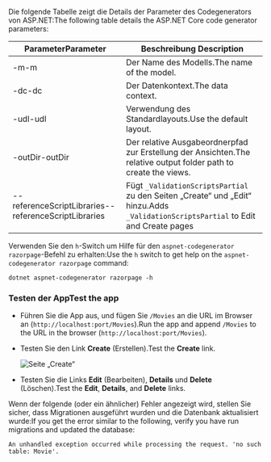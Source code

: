 <span data-ttu-id="681ea-101">Die folgende Tabelle zeigt die Details der Parameter des Codegenerators von ASP.NET:</span><span class="sxs-lookup"><span data-stu-id="681ea-101">The following table details the ASP.NET Core code generator parameters:</span></span>

| <span data-ttu-id="681ea-102">Parameter</span><span class="sxs-lookup"><span data-stu-id="681ea-102">Parameter</span></span>               | <span data-ttu-id="681ea-103">Beschreibung </span><span class="sxs-lookup"><span data-stu-id="681ea-103">Description</span></span>|
| ----------------- | ------------ |
| <span data-ttu-id="681ea-104">-m</span><span class="sxs-lookup"><span data-stu-id="681ea-104">-m</span></span>  | <span data-ttu-id="681ea-105">Der Name des Modells.</span><span class="sxs-lookup"><span data-stu-id="681ea-105">The name of the model.</span></span> |
| <span data-ttu-id="681ea-106">-dc</span><span class="sxs-lookup"><span data-stu-id="681ea-106">-dc</span></span>  | <span data-ttu-id="681ea-107">Der Datenkontext.</span><span class="sxs-lookup"><span data-stu-id="681ea-107">The data context.</span></span> |
| <span data-ttu-id="681ea-108">-udl</span><span class="sxs-lookup"><span data-stu-id="681ea-108">-udl</span></span> | <span data-ttu-id="681ea-109">Verwendung des Standardlayouts.</span><span class="sxs-lookup"><span data-stu-id="681ea-109">Use the default layout.</span></span> |
| <span data-ttu-id="681ea-110">-outDir</span><span class="sxs-lookup"><span data-stu-id="681ea-110">-outDir</span></span> | <span data-ttu-id="681ea-111">Der relative Ausgabeordnerpfad zur Erstellung der Ansichten.</span><span class="sxs-lookup"><span data-stu-id="681ea-111">The relative output folder path to create the views.</span></span> |
| <span data-ttu-id="681ea-112">--referenceScriptLibraries</span><span class="sxs-lookup"><span data-stu-id="681ea-112">--referenceScriptLibraries</span></span> | <span data-ttu-id="681ea-113">Fügt `_ValidationScriptsPartial` zu den Seiten „Create“ und „Edit“ hinzu.</span><span class="sxs-lookup"><span data-stu-id="681ea-113">Adds `_ValidationScriptsPartial` to Edit and Create pages</span></span> |

<span data-ttu-id="681ea-114">Verwenden Sie den `h`-Switch um Hilfe für den `aspnet-codegenerator razorpage`-Befehl zu erhalten:</span><span class="sxs-lookup"><span data-stu-id="681ea-114">Use the `h` switch to get help on the `aspnet-codegenerator razorpage` command:</span></span>

```console
dotnet aspnet-codegenerator razorpage -h
```

<a name="test"></a>

### <a name="test-the-app"></a><span data-ttu-id="681ea-115">Testen der App</span><span class="sxs-lookup"><span data-stu-id="681ea-115">Test the app</span></span>

* <span data-ttu-id="681ea-116">Führen Sie die App aus, und fügen Sie `/Movies` an die URL im Browser an (`http://localhost:port/Movies`).</span><span class="sxs-lookup"><span data-stu-id="681ea-116">Run the app and append `/Movies` to the URL in the browser (`http://localhost:port/Movies`).</span></span>
* <span data-ttu-id="681ea-117">Testen Sie den Link **Create** (Erstellen).</span><span class="sxs-lookup"><span data-stu-id="681ea-117">Test the **Create** link.</span></span>

  ![Seite „Create“](../../tutorials/razor-pages/model/_static/conan.png)

<a name="scaffold"></a>

* <span data-ttu-id="681ea-119">Testen Sie die Links **Edit** (Bearbeiten), **Details** und **Delete** (Löschen).</span><span class="sxs-lookup"><span data-stu-id="681ea-119">Test the **Edit**, **Details**, and **Delete** links.</span></span>

<span data-ttu-id="681ea-120">Wenn der folgende (oder ein ähnlicher) Fehler angezeigt wird, stellen Sie sicher, dass Migrationen ausgeführt wurden und die Datenbank aktualisiert wurde:</span><span class="sxs-lookup"><span data-stu-id="681ea-120">If you get the error similar to the following, verify you have run migrations and updated the database:</span></span>

`An unhandled exception occurred while processing the request. 'no such table: Movie'.`
